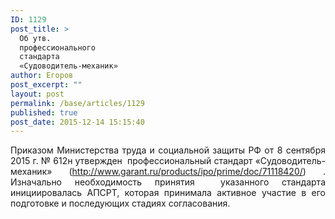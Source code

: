 ```yaml
---
ID: 1129
post_title: >
  Об утв.
  профессионального
  стандарта
  «Судоводитель-механик»
author: Егоров
post_excerpt: ""
layout: post
permalink: /base/articles/1129
published: true
post_date: 2015-12-14 15:15:40
---
```

<p style="text-align: justify;">Приказом Министерства труда и социальной защиты РФ от 8 сентября 2015 г. № 612н утвержден  профессиональный стандарт «Судоводитель-механик» (<a href="http://www.garant.ru/products/ipo/prime/doc/71118420/">http://www.garant.ru/products/ipo/prime/doc/71118420/</a>) . Изначально необходимость принятия  указанного стандарта инициировалась АПСРТ, которая принимала активное участие в его подготовке и последующих стадиях согласования.</p>